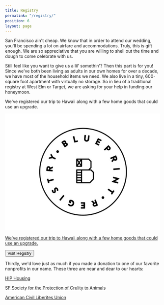 ```yaml
---
title: Registry
permalink: "/registry/"
position: 6
layout: page
---
```


San Francisco ain't cheap. We know that in order to attend our wedding, you'll be spending a lot on airfare and accommodations. Truly, this is gift enough. We are so appreciative that you are willing to shell out the time and dough to come celebrate with us.

Still feel like you want to give us a lil' somethin'? Then this part is for you! Since we've both been living as adults in our own homes for over a decade, we have most of the household items we need. We also live in a tiny, 600-square foot apartment with virtually no storage. So in lieu of a traditional registry at West Elm or Target, we are asking for your help in funding our honeymoon.

We've registered our trip to Hawaii along with a few home goods that could use an upgrade.

<div class="accomodations">

  <div class="col blueprint">
    <a href="https://www.blueprintregistry.com/registry/AliePlusNate">
      <div class="logo"><img src="/assets/images/blueprint.png" /></div>
      <p>We've registered our trip to Hawaii along with a few home goods that could use an upgrade.</p>
      <button class="book">Visit Registry</button>
    </a>
  </div>
</div>

Thirdly, we'd love just as much if you made a donation to one of our favorite nonprofits in our name. These three are near and dear to our hearts:

[HIP Housing](http://hiphousing.org/)

[SF Society for the Protection of Crulity to Animals ](https://www.sfspca.org/)

[American Civil Liberites Union ](https://www.aclu.org/)
